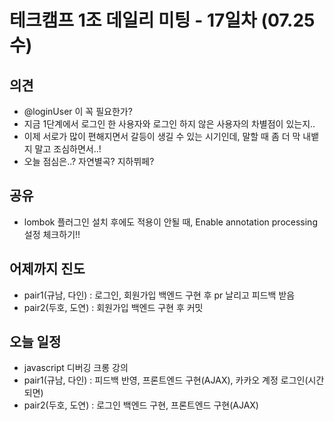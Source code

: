 


# 테크캠프 1조 데일리 미팅 - 17일차 (07.25 수)

## 의견
- @loginUser 이 꼭 필요한가?
- 지금 1단계에서 로그인 한 사용자와 로그인 하지 않은 사용자의 차별점이 있는지..
- 이제 서로가 많이 편해지면서 갈등이 생길 수 있는 시기인데, 말할 때 좀 더 막 내뱉지 말고 조심하면서..!
- 오늘 점심은..? 자연별곡? 지하뷔페?

## 공유
- lombok 플러그인 설치 후에도 적용이 안될 때, Enable annotation processing 설정 체크하기!!

## 어제까지 진도
- pair1(규남, 다인) : 로그인, 회원가입 백엔드 구현 후 pr 날리고 피드백 받음
- pair2(두호, 도연) : 회원가입 백엔드 구현 후 커밋

## 오늘 일정
- javascript 디버깅 크롱 강의
- pair1(규남, 다인) : 피드백 반영, 프론트엔드 구현(AJAX), 카카오 계정 로그인(시간 되면)
- pair2(두호, 도연) : 로그인 백엔드 구현, 프론트엔드 구현(AJAX)

